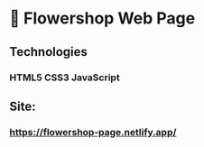 ﻿# 🌻 Flowershop Web Page
 
 ## Technologies
  ### HTML5 CSS3 JavaScript
  
  
 ## Site:
   ### https://flowershop-page.netlify.app/
 
 
